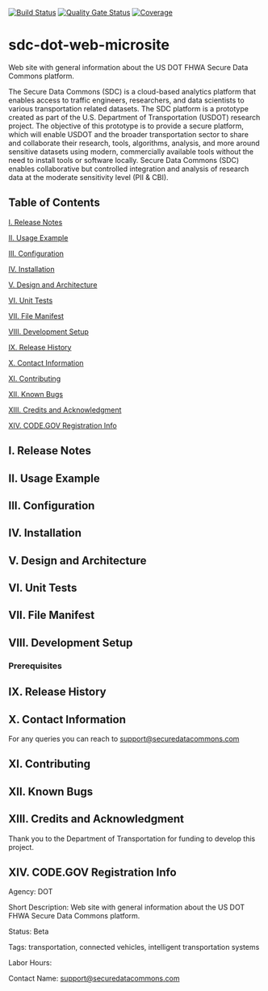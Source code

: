 [![Build Status](https://travis-ci.org/usdot-jpo-sdc/sdc-dot-web-microsite-videos.svg?branch=master)](https://travis-ci.org/usdot-jpo-sdc/sdc-dot-web-microsite-videos)
[![Quality Gate Status](https://sonarcloud.io/api/project_badges/measure?project=usdot-jpo-sdc_sdc-dot-web-microsite-videos&metric=alert_status)](https://sonarcloud.io/dashboard?id=usdot-jpo-sdc_sdc-dot-web-microsite-videos)
[![Coverage](https://sonarcloud.io/api/project_badges/measure?project=usdot-jpo-sdc_sdc-dot-web-microsite-videos&metric=coverage)](https://sonarcloud.io/dashboard?id=usdot-jpo-sdc_sdc-dot-web-microsite-videos)
# sdc-dot-web-microsite

Web site with general information about the US DOT FHWA Secure Data Commons platform.

The Secure Data Commons (SDC) is a cloud-based analytics platform that enables access to traffic engineers, researchers, and data scientists to various transportation related datasets. The SDC platform is a prototype created as part of the U.S. Department of Transportation (USDOT) research project.  The objective of this prototype is to provide a secure platform, which will enable USDOT and the broader transportation sector to share and collaborate their research, tools, algorithms, analysis, and more around sensitive datasets using modern, commercially available tools without the need to install tools or software locally.  Secure Data Commons (SDC) enables collaborative but controlled integration and analysis of research data at the moderate sensitivity level (PII & CBI).


<!---                           -->
<!---     Table of Contents     -->
<!---                           -->
## Table of Contents

[I. Release Notes](#release-notes)

[II. Usage Example](#usage-example)

[III. Configuration](#configuration)

[IV. Installation](#installation)

[V. Design and Architecture](#design-architecture)

[VI. Unit Tests](#unit-tests)

[VII.  File Manifest](#file-manifest)

[VIII.  Development Setup](#development-setup)

[IX.  Release History](#release-history)

[X. Contact Information](#contact-information)

[XI. Contributing](#contributing)

[XII. Known Bugs](#known-bugs)

[XIII. Credits and Acknowledgment](#credits-and-acknowledgement)

[XIV.  CODE.GOV Registration Info](#code-gov-registration-info)


<!---                           -->
<!---     Release Notes         -->
<!---                           -->

<a name="release-notes"/>

## I. Release Notes


<!---                           -->
<!---     Usage Example         -->
<!---                           -->

<a name="usage-example"/>

## II. Usage Example



<!---                           -->
<!---     Configuration         -->
<!---                           -->

<a name="configuration"/>

## III. Configuration


<!---                           -->
<!---     Installation          -->
<!---                           -->

<a name="installation"/>

## IV. Installation


<!---                                 -->
<!---     Design and Architecture     -->
<!---                                 -->

<a name="design-architecture"/>

## V. Design and Architecture


<!---                           -->
<!---     Unit Tests          -->
<!---                           -->

<a name="unit-tests"/>

## VI. Unit Tests




<!---                           -->
<!---     File Manifest         -->
<!---                           -->

<a name="file-manifest"/>

## VII. File Manifest


<!---                           -->
<!---     Development Setup     -->
<!---                           -->

<a name="development-setup"/>

## VIII. Development Setup

### Prerequisites



<!---                           -->
<!---     Release History       -->
<!---                           -->

<a name="release-history"/>

## IX. Release History


<!---                             -->
<!---     Contact Information     -->
<!---                             -->

<a name="contact-information"/>

## X. Contact Information

<!-- Your Name – @YourTwitter – YourEmail@example.com
Distributed under the XYZ license. See LICENSE for more information.
https://github.com/yourname/github-link -->

For any queries you can reach to support@securedatacommons.com


<!---                           -->
<!---     Contributing          -->
<!---                           -->

<a name="contributing"/>

## XI. Contributing


<!---                           -->
<!---     Known Bugs            -->
<!---                           -->

<a name="known-bugs"/>

## XII. Known Bugs


<!---                                    -->
<!---     Credits and Acknowledgment     -->
<!---                                    -->

<a name="credits-and-acknowledgement"/>

## XIII. Credits and Acknowledgment
Thank you to the Department of Transportation for funding to develop this project.


<!---                                    -->
<!---     CODE.GOV Registration Info     -->
<!---                                    -->

<a name="code-gov-registration-info">

## XIV. CODE.GOV Registration Info
Agency:  DOT

Short Description: Web site with general information about the US DOT FHWA Secure Data Commons platform.

Status: Beta

Tags: transportation, connected vehicles, intelligent transportation systems

Labor Hours:

Contact Name: support@securedatacommons.com

<!-- Contact Phone: -->



